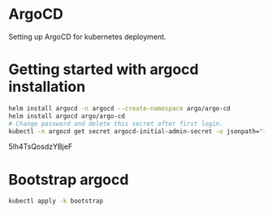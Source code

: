 # ArgoCD
Setting up ArgoCD for kubernetes deployment.

# Getting started with argocd installation
```bash
helm install argocd -n argocd --create-namespace argo/argo-cd
helm install argocd argo/argo-cd
# Change password and delete this secret after first login.
kubectl -n argocd get secret argocd-initial-admin-secret -o jsonpath="{.data.password}" | base64 -d
```

5lh4TsQosdzYBjeF

# Bootstrap argocd
```bash
kubectl apply -k bootstrap
```
